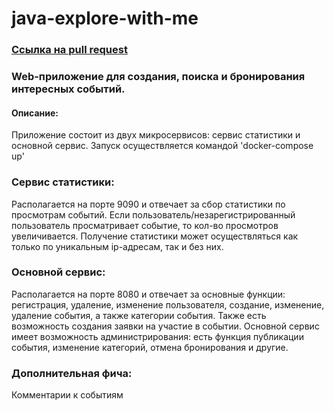 # java-explore-with-me
### [Ссылка на pull request](https://github.com/airkng/java-explore-with-me/pull/6)
### Web-приложение для создания, поиска и бронирования интересных событий.
#### Описание:
Приложение состоит из двух микросервисов: сервис статистики и основной сервис. Запуск осуществляется командой 'docker-compose up'
### Сервис статистики:
Располагается на порте 9090 и отвечает за сбор статистики по просмотрам событий. Если пользователь/незарегистрированный пользователь
просматривает событие, то кол-во просмотров увеличивается. Получение статистики может осуществляться как только по уникальным ip-адресам, так и без них.
### Основной сервис:
Располагается на порте 8080 и отвечает за основные функции: регистрация, удаление, изменение пользователя, создание, изменение, удаление события, а также категории события.
Также есть возможность создания заявки на участие в событии. Основной сервис имеет возможность администрирования: есть функция публикации события, изменение категорий, отмена бронирования и другие.
### Дополнительная фича:
Комментарии к событиям
